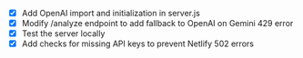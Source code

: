 - [x] Add OpenAI import and initialization in server.js
- [x] Modify /analyze endpoint to add fallback to OpenAI on Gemini 429 error
- [x] Test the server locally
- [x] Add checks for missing API keys to prevent Netlify 502 errors
